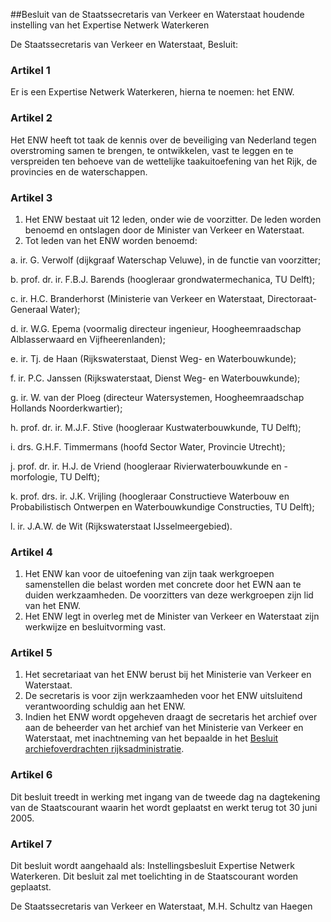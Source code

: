 <meta http-equiv='Content-Type' content='text/html; charset=utf-8' />

##Besluit van de Staatssecretaris van Verkeer en Waterstaat houdende instelling van het Expertise Netwerk Waterkeren

De Staatssecretaris van Verkeer en Waterstaat,  Besluit:    

### Artikel  1  

Er is een Expertise Netwerk Waterkeren, hierna te noemen: het ENW. 

### Artikel  2  

Het ENW heeft tot taak de kennis over de beveiliging van Nederland tegen overstroming samen te brengen, te ontwikkelen, vast te leggen en te verspreiden ten behoeve van de wettelijke taakuitoefening van het Rijk, de provincies en de waterschappen. 

### Artikel  3  

1.  Het ENW bestaat uit 12 leden, onder wie de voorzitter. De leden worden benoemd en ontslagen door de Minister van Verkeer en Waterstaat.   
2.  Tot leden van het ENW worden benoemd: 

a. ir. G. Verwolf (dijkgraaf Waterschap Veluwe), in de functie van voorzitter;  

b. prof. dr. ir. F.B.J. Barends (hoogleraar grondwatermechanica, TU Delft);  

c. ir. H.C. Branderhorst (Ministerie van Verkeer en Waterstaat, Directoraat-Generaal Water);  

d. ir. W.G. Epema (voormalig directeur ingenieur, Hoogheemraadschap Alblasserwaard en Vijfheerenlanden);  

e. ir. Tj. de Haan (Rijkswaterstaat, Dienst Weg- en Waterbouwkunde);  

f. ir. P.C. Janssen (Rijkswaterstaat, Dienst Weg- en Waterbouwkunde);  

g. ir. W. van der Ploeg (directeur Watersystemen, Hoogheemraadschap Hollands Noorderkwartier);  

h. prof. dr. ir. M.J.F. Stive (hoogleraar Kustwaterbouwkunde, TU Delft);  

i. drs. G.H.F. Timmermans (hoofd Sector Water, Provincie Utrecht);  

j. prof. dr. ir. H.J. de Vriend (hoogleraar Rivierwaterbouwkunde en -morfologie, TU Delft);  

k. prof. drs. ir. J.K. Vrijling (hoogleraar Constructieve Waterbouw en Probabilistisch Ontwerpen en Waterbouwkundige Constructies, TU Delft);  

l. ir. J.A.W. de Wit (Rijkswaterstaat IJsselmeergebied).    

### Artikel  4  

1.  Het ENW kan voor de uitoefening van zijn taak werkgroepen samenstellen die belast worden met concrete door het EWN aan te duiden werkzaamheden. De voorzitters van deze werkgroepen zijn lid van het ENW.   
2.  Het ENW legt in overleg met de Minister van Verkeer en Waterstaat zijn werkwijze en besluitvorming vast.  

### Artikel  5  

1.  Het secretariaat van het ENW berust bij het Ministerie van Verkeer en Waterstaat.   
2.  De secretaris is voor zijn werkzaamheden voor het ENW uitsluitend verantwoording schuldig aan het ENW.   
3.  Indien het ENW wordt opgeheven draagt de secretaris het archief over aan de beheerder van het archief van het Ministerie van Verkeer en Waterstaat, met inachtneming van het bepaalde in het [Besluit archiefoverdrachten rijksadministratie](../../../../../../KB/besluit/archiefoverdrachten/rijksadministratie/BWBR0004427/README.md).  

### Artikel  6  

Dit besluit treedt in werking met ingang van de tweede dag na dagtekening van de Staatscourant waarin het wordt geplaatst en werkt terug tot 30 juni 2005. 

### Artikel  7  

Dit besluit wordt aangehaald als: Instellingsbesluit Expertise Netwerk Waterkeren. 
Dit besluit zal met toelichting in de Staatscourant worden geplaatst.  

De 
Staatssecretaris van Verkeer en Waterstaat,
M.H. Schultz van Haegen     

